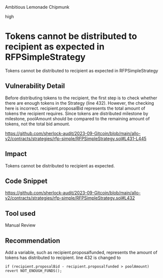 Ambitious Lemonade Chipmunk

high

# Tokens cannot be distributed to recipient as expected in RFPSimpleStrategy
Tokens cannot be distributed to recipient as expected in RFPSimpleStrategy

## Vulnerability Detail
Before distributing tokens to the recipient, the first step is to check whether there are enough tokens in the Strategy (line 432). However, the checking here is incorrect. recipient.proposalBid represents the total amount of tokens the recipient requires. Since tokens are distributed milestone by milestone, poolAmount should be compared to the remaining amount of tokens, not the total bid amount.

https://github.com/sherlock-audit/2023-09-Gitcoin/blob/main/allo-v2/contracts/strategies/rfp-simple/RFPSimpleStrategy.sol#L431-L445

## Impact
Tokens cannot be distributed to recipient as expected.

## Code Snippet
https://github.com/sherlock-audit/2023-09-Gitcoin/blob/main/allo-v2/contracts/strategies/rfp-simple/RFPSimpleStrategy.sol#L432

## Tool used

Manual Review

## Recommendation
Add a variable, such as recipient.proposalfunded,  represents the amount of tokens has distributed to recipient. line 432 is changed to 
```solidity
if (recipient.proposalBid - recipient.proposalfunded > poolAmount) revert NOT_ENOUGH_FUNDS();
```